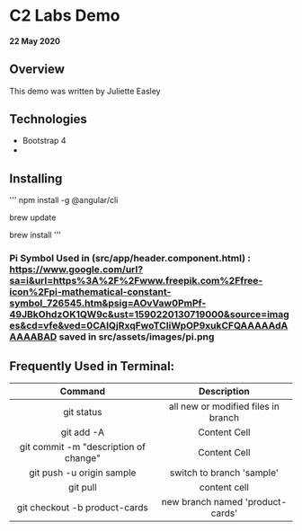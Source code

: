 # C2 Labs Demo
#### 22 May 2020

## Overview
This demo was written by Juliette Easley

## Technologies
- Bootstrap 4
- 

## Installing

'''
npm install -g @angular/cli

brew update

brew install
'''




### Pi Symbol Used in (src/app/header.component.html) : <https://www.google.com/url?sa=i&url=https%3A%2F%2Fwww.freepik.com%2Ffree-icon%2Fpi-mathematical-constant-symbol_726545.htm&psig=AOvVaw0PmPf-49JBkOhdzOK1QW9c&ust=1590220130719000&source=images&cd=vfe&ved=0CAIQjRxqFwoTCIiWpOP9xukCFQAAAAAdAAAAABAD>  saved in src/assets/images/pi.png

## Frequently Used in Terminal:
| Command | Description |
| :----------: | :---------: |
| git status | all new or modified files in branch |
| git add -A | Content Cell  |
| git commit -m "description of change" |  Content Cell |  
| git push -u origin sample | switch to branch 'sample' |
| git pull | content cell |
| git checkout -b product-cards | new branch named 'product-cards' |
